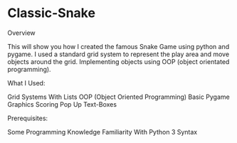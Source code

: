 # Classic-Snake

Overview

This will show you how I created the famous Snake Game using python and pygame. I used a standard grid system to represent the play area and move objects around the grid. Implementing objects using OOP (object orientated programming).

What I Used:

Grid Systems With Lists
OOP (Object Oriented Programming)
Basic Pygame Graphics
Scoring
Pop Up Text-Boxes

Prerequisites:

Some Programming Knowledge
Familiarity With Python 3 Syntax
